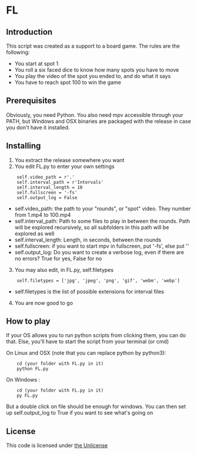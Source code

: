 # FL

## Introduction

This script was created as a support to a board game.
The rules are the following:

- You start at spot 1
- You roll a six faced dice to know how many spots you have to move
- You play the video of the spot you ended to, and do what it says
- You have to reach spot 100 to win the game

## Prerequisites

Obviously, you need Python.
You also need mpv accessible through your PATH, but Windows and OSX binaries are packaged with the release in case you don't have it installed.

## Installing

1. You extract the release somewhere you want
2. You edit FL.py to enter your own settings
```
	self.video_path = r'.'
	self.interval_path = r'Intervals'
	self.interval_length = 10
	self.fullscreen = '-fs'
	self.output_log = False
```
   - self.video_path: the path to your "rounds", or "spot" video. They number from 1.mp4 to 100.mp4
   - self.interval_path: Path to some files to play in between the rounds. Path will be explored recursively, so all subfolders in this path will be explored as well
   - self.interval_length: Length, in seconds, between the rounds
   - self.fullscreen: if you want to start mpv in fullscreen, put '-fs', else put ''
   - self.output_log: Do you want to create a verbose log, even if there are no errors? True for yes, False for no
3. You may also edit, in FL.py, self.filetypes
```
	self.filetypes = ['jpg', 'jpeg', 'png', 'gif', 'webm', 'webp']
```
   - self.filetypes is the list of possible extensions for interval files
4. You are now good to go

## How to play

If your OS allows you to run python scripts from clicking them, you can do that.
Else, you'll have to start the script from your terminal (or cmd)

On Linux and OSX (note that you can replace python by python3):
```
	cd (your folder with FL.py in it)
	python FL.py
```

On Windows :
```
	cd (your folder with FL.py in it)
	py FL.py
```
But a double click on file should be enough for windows. You can then set up self.output_log to True if you want to see what's going on

## License

This code is licensed under [the Unlicense](https://github.com/gary-stu/FL/blob/master/LICENSE)

